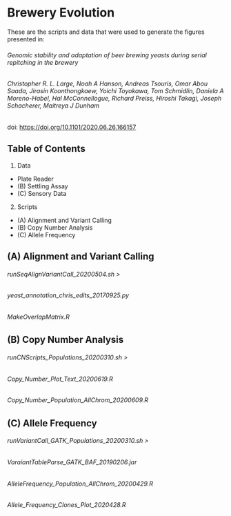 # Brewery Evolution

These are the scripts and data that were used to generate the figures presented in:

###### Genomic stability and adaptation of beer brewing yeasts during serial repitching in the brewery
###### Christopher R. L. Large, Noah A Hanson, Andreas Tsouris, Omar Abou Saada, Jirasin Koonthongkaew, Yoichi Toyokawa, Tom Schmidlin, Daniela A Moreno-Habel, Hal McConnellogue, Richard Preiss, Hiroshi Takagi, Joseph Schacherer, Maitreya J Dunham

doi: https://doi.org/10.1101/2020.06.26.166157

## Table of Contents
1. Data
* Plate Reader
* (B) Settling Assay
* (C) Sensory Data
2. Scripts
* (A) Alignment and Variant Calling
* (B) Copy Number Analysis
* (C) Allele Frequency


## (A) Alignment and Variant Calling
######  runSeqAlignVariantCall_20200504.sh > 
######  yeast_annotation_chris_edits_20170925.py
######  MakeOverlapMatrix.R


## (B) Copy Number Analysis
######  runCNScripts_Populations_20200310.sh >
######  Copy_Number_Plot_Text_20200619.R
######  Copy_Number_Population_AllChrom_20200609.R


## (C) Allele Frequency
######  runVariantCall_GATK_Populations_20200310.sh >
######  VaraiantTableParse_GATK_BAF_20190206.jar
######  AlleleFrequency_Population_AllChrom_20200429.R
######  Allele_Frequency_Clones_Plot_2020428.R




